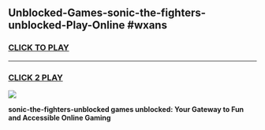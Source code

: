 
## Unblocked-Games-sonic-the-fighters-unblocked-Play-Online #wxans
<h3>
<a href="https://news.freeplayer.one?title=sonic-the-fighters-unblocked&ref=3">CLICK TO PLAY</a></h3>
<hr>

<h3>
<a href="https://news.freeplayer.one?title=sonic-the-fighters-unblocked&ref=3">CLICK 2 PLAY</a>
  
</h3>

<a href="https://news.freeplayer.one?title=sonic-the-fighters-unblocked&ref=3"><img src="https://clearcache.store/games.png"></a>


**sonic-the-fighters-unblocked games unblocked: Your Gateway to Fun and Accessible Online Gaming**
